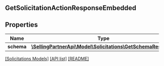 ## GetSolicitationActionResponseEmbedded

## Properties

Name | Type | Description | Notes
------------ | ------------- | ------------- | -------------
**schema** | [**\SellingPartnerApi\Model\Solicitations\GetSchemaResponse**](GetSchemaResponse.md) |  | [optional]

[[Solicitations Models]](../) [[API list]](../../Api) [[README]](../../../README.md)
